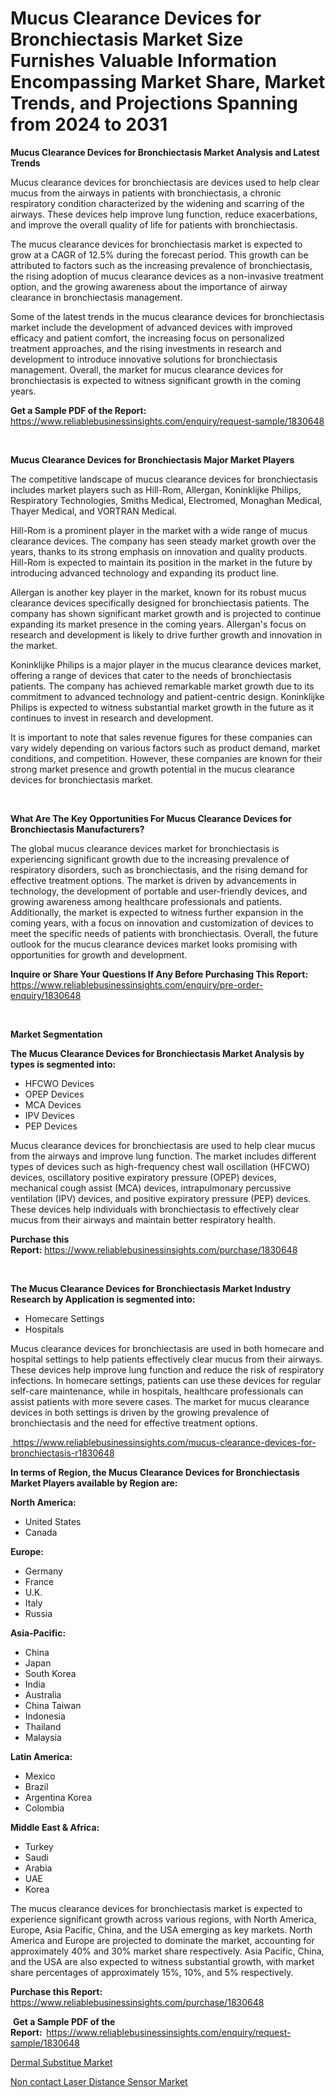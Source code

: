 <p><h1>Mucus Clearance Devices for Bronchiectasis Market Size Furnishes Valuable Information Encompassing Market Share, Market Trends, and Projections Spanning from 2024 to 2031</h1></p><p><strong>Mucus Clearance Devices for Bronchiectasis Market Analysis and Latest Trends</strong></p>
<p><p>Mucus clearance devices for bronchiectasis are devices used to help clear mucus from the airways in patients with bronchiectasis, a chronic respiratory condition characterized by the widening and scarring of the airways. These devices help improve lung function, reduce exacerbations, and improve the overall quality of life for patients with bronchiectasis.</p><p>The mucus clearance devices for bronchiectasis market is expected to grow at a CAGR of 12.5% during the forecast period. This growth can be attributed to factors such as the increasing prevalence of bronchiectasis, the rising adoption of mucus clearance devices as a non-invasive treatment option, and the growing awareness about the importance of airway clearance in bronchiectasis management.</p><p>Some of the latest trends in the mucus clearance devices for bronchiectasis market include the development of advanced devices with improved efficacy and patient comfort, the increasing focus on personalized treatment approaches, and the rising investments in research and development to introduce innovative solutions for bronchiectasis management. Overall, the market for mucus clearance devices for bronchiectasis is expected to witness significant growth in the coming years.</p></p>
<p><strong>Get a Sample PDF of the Report:&nbsp;</strong> <a href="https://www.reliablebusinessinsights.com/enquiry/request-sample/1830648">https://www.reliablebusinessinsights.com/enquiry/request-sample/1830648</a></p>
<p>&nbsp;</p>
<p><strong>Mucus Clearance Devices for Bronchiectasis Major Market Players</strong></p>
<p><p>The competitive landscape of mucus clearance devices for bronchiectasis includes market players such as Hill-Rom, Allergan, Koninklijke Philips, Respiratory Technologies, Smiths Medical, Electromed, Monaghan Medical, Thayer Medical, and VORTRAN Medical. </p><p>Hill-Rom is a prominent player in the market with a wide range of mucus clearance devices. The company has seen steady market growth over the years, thanks to its strong emphasis on innovation and quality products. Hill-Rom is expected to maintain its position in the market in the future by introducing advanced technology and expanding its product line.</p><p>Allergan is another key player in the market, known for its robust mucus clearance devices specifically designed for bronchiectasis patients. The company has shown significant market growth and is projected to continue expanding its market presence in the coming years. Allergan's focus on research and development is likely to drive further growth and innovation in the market.</p><p>Koninklijke Philips is a major player in the mucus clearance devices market, offering a range of devices that cater to the needs of bronchiectasis patients. The company has achieved remarkable market growth due to its commitment to advanced technology and patient-centric design. Koninklijke Philips is expected to witness substantial market growth in the future as it continues to invest in research and development.</p><p>It is important to note that sales revenue figures for these companies can vary widely depending on various factors such as product demand, market conditions, and competition. However, these companies are known for their strong market presence and growth potential in the mucus clearance devices for bronchiectasis market.</p></p>
<p>&nbsp;</p>
<p><strong>What Are The Key Opportunities For Mucus Clearance Devices for Bronchiectasis Manufacturers?</strong></p>
<p><p>The global mucus clearance devices market for bronchiectasis is experiencing significant growth due to the increasing prevalence of respiratory disorders, such as bronchiectasis, and the rising demand for effective treatment options. The market is driven by advancements in technology, the development of portable and user-friendly devices, and growing awareness among healthcare professionals and patients. Additionally, the market is expected to witness further expansion in the coming years, with a focus on innovation and customization of devices to meet the specific needs of patients with bronchiectasis. Overall, the future outlook for the mucus clearance devices market looks promising with opportunities for growth and development.</p></p>
<p><strong>Inquire or Share Your Questions If Any Before Purchasing This Report:</strong> <a href="https://www.reliablebusinessinsights.com/enquiry/pre-order-enquiry/1830648">https://www.reliablebusinessinsights.com/enquiry/pre-order-enquiry/1830648</a></p>
<p>&nbsp;</p>
<p><strong>Market Segmentation</strong></p>
<p><strong>The Mucus Clearance Devices for Bronchiectasis Market Analysis by types is segmented into:</strong></p>
<p><ul><li>HFCWO Devices</li><li>OPEP Devices</li><li>MCA Devices</li><li>IPV Devices</li><li>PEP Devices</li></ul></p>
<p><p>Mucus clearance devices for bronchiectasis are used to help clear mucus from the airways and improve lung function. The market includes different types of devices such as high-frequency chest wall oscillation (HFCWO) devices, oscillatory positive expiratory pressure (OPEP) devices, mechanical cough assist (MCA) devices, intrapulmonary percussive ventilation (IPV) devices, and positive expiratory pressure (PEP) devices. These devices help individuals with bronchiectasis to effectively clear mucus from their airways and maintain better respiratory health.</p></p>
<p><strong>Purchase this Report:&nbsp;</strong><a href="https://www.reliablebusinessinsights.com/purchase/1830648">https://www.reliablebusinessinsights.com/purchase/1830648</a></p>
<p>&nbsp;</p>
<p><strong>The Mucus Clearance Devices for Bronchiectasis Market Industry Research by Application is segmented into:</strong></p>
<p><ul><li>Homecare Settings</li><li>Hospitals</li></ul></p>
<p><p>Mucus clearance devices for bronchiectasis are used in both homecare and hospital settings to help patients effectively clear mucus from their airways. These devices help improve lung function and reduce the risk of respiratory infections. In homecare settings, patients can use these devices for regular self-care maintenance, while in hospitals, healthcare professionals can assist patients with more severe cases. The market for mucus clearance devices in both settings is driven by the growing prevalence of bronchiectasis and the need for effective treatment options.</p></p>
<p><a href="https://www.reliablebusinessinsights.com/mucus-clearance-devices-for-bronchiectasis-r1830648">&nbsp;https://www.reliablebusinessinsights.com/mucus-clearance-devices-for-bronchiectasis-r1830648</a></p>
<p><strong>In terms of Region, the Mucus Clearance Devices for Bronchiectasis Market Players available by Region are:</strong></p>
<p>
    <p> <strong> North America: </strong>
        <ul>
            <li>United States</li>
            <li>Canada</li>
        </ul>
        </p> 
    <p> <strong> Europe: </strong>
        <ul>
            <li>Germany</li>
            <li>France</li>
            <li>U.K.</li>
            <li>Italy</li>
            <li>Russia</li>
        </ul>
        </p> 
    <p> <strong> Asia-Pacific: </strong>
        <ul>
            <li>China</li>
            <li>Japan</li>
            <li>South Korea</li>
            <li>India</li>
            <li>Australia</li>
            <li>China Taiwan</li>
            <li>Indonesia</li>
            <li>Thailand</li>
            <li>Malaysia</li>
        </ul>
        </p> 
    <p> <strong> Latin America: </strong>
        <ul>
            <li>Mexico</li>
            <li>Brazil</li>
            <li>Argentina Korea</li>
            <li>Colombia</li>
        </ul>
        </p> 
    <p> <strong> Middle East & Africa: </strong>
        <ul>
            <li>Turkey</li>
            <li>Saudi</li>
            <li>Arabia</li>
            <li>UAE</li>
            <li>Korea</li>
        </ul>
    </p>
    </p>
<p><p>The mucus clearance devices for bronchiectasis market is expected to experience significant growth across various regions, with North America, Europe, Asia Pacific, China, and the USA emerging as key markets. North America and Europe are projected to dominate the market, accounting for approximately 40% and 30% market share respectively. Asia Pacific, China, and the USA are also expected to witness substantial growth, with market share percentages of approximately 15%, 10%, and 5% respectively.</p></p>
<p><strong>Purchase this Report: </strong><a href="https://www.reliablebusinessinsights.com/purchase/1830648">https://www.reliablebusinessinsights.com/purchase/1830648</a></p>
<p>&nbsp;<strong>Get a Sample PDF of the Report:&nbsp;&nbsp;</strong><a href="https://www.reliablebusinessinsights.com/enquiry/request-sample/1830648">https://www.reliablebusinessinsights.com/enquiry/request-sample/1830648</a></p>
<p><strong></strong></p>
<p><p><a href="https://github.com/abigailsutherland7889/Market-Research-Report-List-1/blob/main/dermal-substitue-market.md">Dermal Substitue Market</a></p><p><a href="https://medium.com/@nettieboyle28/non-contact-laser-distance-sensor-market-outlook-and-forecast-from-2024-to-2031-a73ae172f0a9">Non contact Laser Distance Sensor Market</a></p></p>